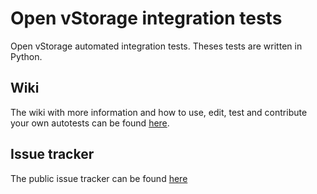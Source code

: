 # Open vStorage integration tests
Open vStorage automated integration tests.
Theses tests are written in Python.

## Wiki

The wiki with more information and how to use, edit, test and contribute your own autotests can be found [here](https://github.com/openvstorage/integrationtests/wiki).

## Issue tracker

The public issue tracker can be found [here](https://github.com/openvstorage/integrationtests/issues)
